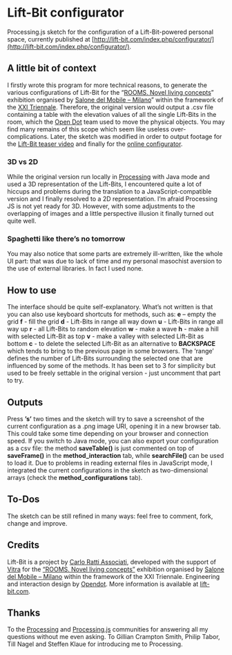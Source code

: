 # Lift-Bit configurator
Processing.js sketch for the configuration of a Lift-Bit-powered personal space, currently published at [http://lift-bit.com/index.php/configurator/](http://lift-bit.com/index.php/configurator/).
## A little bit of context
I firstly wrote this program for more technical reasons, to generate the various configurations of Lift-Bit for the “[ROOMS. Novel living concepts](http://www.salonemilano.it/en/manifestazioni/eventi-appuntamenti/lista-eventi-del-salone/2016/stanze-nuovi-paesaggi-domestici.html)” exhibition organised by [Salone del Mobile – Milano](http://www.salonemilano.it/en/)” within the framework of the [XXI Triennale](http://www.triennale.org/en/).
Therefore, the original version would output a .csv file containing a table with the elevation values of all the single Lift-Bits in the room, which the [Open Dot](http://www.opendotlab.it/) team used to move the physical objects. You may find many remains of this scope which seem like useless over-complications. Later, the sketch was modified in order to output footage for the [Lift-Bit teaser video](http://processingjs.org) and finally for the [online configurator](http://lift-bit.com/index.php/configurator/). 
### 3D vs 2D
While the original version run locally in [Processing](https://processing.org) with Java mode and used a 3D representation of the Lift-Bits, I encountered quite a lot of hiccups and problems during the translation to a JavaScript-compatible version and I finally resolved to a 2D representation. I’m afraid Processing JS is not yet ready for 3D. However, with some adjustments to the overlapping of images and a little perspective illusion it finally turned out quite well.
### Spaghetti like there’s no tomorrow
You may also notice that some parts are extremely ill-written, like the whole UI part: that was due to lack of time and my personal masochist aversion to the use of external libraries. In fact I used none.
## How to use
The interface should be quite self-explanatory. What’s not written is that you can also use keyboard shortcuts for methods, such as:
**e** – empty the grid
**f** - fill the grid
**d** - Lift-Bits in range all way down
**u** - Lift-Bits in range all way up
**r** - all Lift-Bits to random elevation
**w** - make a wave
**h** - make a hill with selected Lift-Bit as top
**v** - make a valley with selected Lift-Bit as bottom
**c** - to delete the selected Lift-Bit as an alternative to **BACKSPACE** which tends to bring to the previous page in some browsers.
The ‘range’ defines the number of Lift-Bits surrounding the selected one that are influenced by some of the methods. It has been set to 3 for simplicity but used to be freely settable in the original version - just uncomment that part to try.
## Outputs
Press **’s’** two times and the sketch will try to save a screenshot of the current configuration as a .png image URI, opening it in a new browser tab. This could take some time depending on your browser and connection speed. If you switch to Java mode, you can also export your configuration as a csv file: the method **saveTable()** is just commented on top of **saveFrame()** in the **method_interaction** tab, while **searchFile()** can be used to load it. 
Due to problems in reading external files in JavaScript mode, I integrated the current configurations in the sketch as two-dimensional arrays (check the **method_configurations** tab).
## To-Dos
The sketch can be still refined in many ways: feel free to comment, fork, change and improve.
## Credits
Lift-Bit is a project by [Carlo Ratti Associati](http://www.carloratti.com), developed with the support of [Vitra](https://www.vitra.com) for the [“ROOMS. Novel living concepts”](http://www.salonemilano.it/en/manifestazioni/eventi-appuntamenti/lista-eventi-del-salone/2016/stanze-nuovi-paesaggi-domestici.html) exhibition organised by [Salone del Mobile – Milano](http://www.salonemilano.it/en/) within the framework of the XXI Triennale. Engineering and interaction design by [Opendot](http://www.opendotlab.it/). More information is available at [lift-bit.com](http://lift-bit.com).
## Thanks
To the [Processing](https://processing.org) and [Processing.js](http://processingjs.org) communities for answering all my questions without me even asking. 
To Gillian Crampton Smith, Philip Tabor, Till Nagel and Steffen Klaue for introducing me to Processing.



